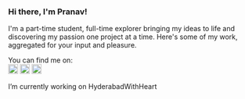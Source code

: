### Hi there, I'm Pranav!


I'm a part-time student, full-time explorer bringing my ideas to life and discovering my passion one project at a time. Here's some of my work, aggregated for your input and pleasure.


You can find me on:<br>
<a href="https://discordapp.com/users/350993092482039809"><img src="https://img.icons8.com/color/344/discord-logo.png" style="height:20px"></a>
<a href="https://instagram.com/pranavr_d"><img width="20" alt="Instagram logo 2022" src="https://upload.wikimedia.org/wikipedia/commons/thumb/9/95/Instagram_logo_2022.svg/512px-Instagram_logo_2022.svg.png"></a>
<a href="https://account.xbox.com/en-US/Profile?gamerTag=FieryBlizzard97"><img src="https://upload.wikimedia.org/wikipedia/commons/f/f9/Xbox_one_logo.svg" style="height: 20px;"></a>

<!--
**FloatRun/FloatRun** is a ✨ _special_ ✨ repository because its `README.md` (this file) appears on your GitHub profile.

Here are some ideas to get you started:

- 🔭 I’m currently working on ...
- 🌱 I’m currently learning ...
- 👯 I’m looking to collaborate on ...
- 🤔 I’m looking for help with ...
- 💬 Ask me about ...
- 📫 How to reach me: ...
- 😄 Pronouns: ...
- ⚡ Fun fact: ...
-->
I’m currently working on HyderabadWithHeart
